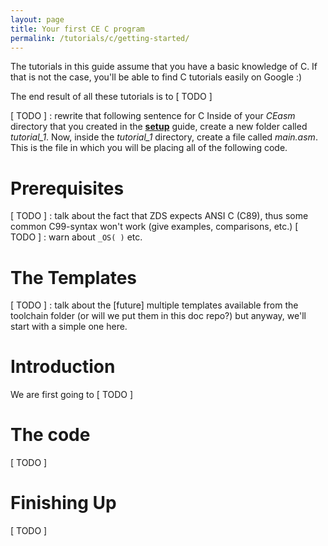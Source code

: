 ```yaml
---
layout: page
title: Your first CE C program
permalink: /tutorials/c/getting-started/
---
```


The tutorials in this guide assume that you have a basic knowledge of C. If that is not the case, you'll be able to find C tutorials easily on Google :)

The end result of all these tutorials is to [ TODO ]

[ TODO ] : rewrite that following sentence for C
Inside of your *CEasm* directory that you created in the [**setup**]({{site.baseurl}}/setup/asmsetup.html) guide, create a new folder called *tutorial_1*. Now, inside the *tutorial_1* directory, create a file called *main.asm*. This is the file in which you will be placing all of the following code.

# Prerequisites

[ TODO ] : talk about the fact that ZDS expects ANSI C (C89), thus some common C99-syntax won't work (give examples, comparisons, etc.)
[ TODO ] : warn about `_OS( )` etc.

# The Templates

[ TODO ] : talk about the [future] multiple templates available from the toolchain folder (or will we put them in this doc repo?)
but anyway, we'll start with a simple one here.

# Introduction

We are first going to [ TODO ]

# The code

[ TODO ]

# Finishing Up

[ TODO ]
